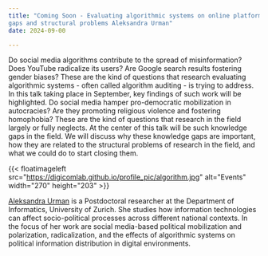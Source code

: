 ```yaml
---
title: "Coming Soon - Evaluating algorithmic systems on online platforms: knowledge 
gaps and structural problems Aleksandra Urman"
date: 2024-09-00

---
```


Do social media algorithms contribute to the spread of misinformation? Does YouTube radicalize its users? Are Google search results fostering gender biases? These are the kind of questions that research evaluating algorithmic systems - often called algorithm auditing - is trying to address. In this talk taking place in September, key findings of such work will be highlighted. Do social media hamper pro-democratic mobilization in autocracies? Are they promoting religious violence and fostering homophobia? These are the kind of questions that research in the field largely or fully neglects. At the center of this talk will be such knowledge gaps in the field. We will discuss why these knowledge gaps are important, how they are related to the structural problems of research in the field, and what we could do to start closing them.

{{< floatimageleft src="https://digicomlab.github.io/profile_pic/algorithm.jpg" alt="Events" width="270" height="203" >}}

[Aleksandra Urman](https://www.ifi.uzh.ch/en/scg/people/urman.html) is a Postdoctoral researcher at the Department of Informatics, University of Zurich. She studies how information technologies can affect socio-political processes across different national contexts. In the focus of her work are social media-based political mobilization and polarization, radicalization, and the effects of algorithmic systems on political information distribution in digital environments.


